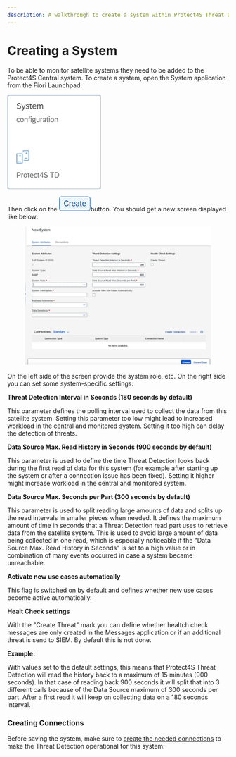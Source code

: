 ```yaml
---
description: A walkthrough to create a system within Protect4S Threat Detection
---
```


# Creating a System

To be able to monitor satellite systems they need to be added to the Protect4S Central system. To create a system, open the System application from the Fiori Launchpad:

![](<../../../.gitbook/assets/image (52) (2).png>)

Then click on the ![](<../../../.gitbook/assets/image (71) (1).png>)button. You should get a new screen displayed like below:

<figure><img src="../../../.gitbook/assets/image (2).png" alt=""><figcaption></figcaption></figure>

On the left side of the screen provide the system role, etc. On the right side you can set some system-specific settings:

**Threat Detection Interval in Seconds (180 seconds by default)**

This parameter defines the polling interval used to collect the data from this satellite system. Setting this parameter too low might lead to increased workload in the central and monitored system. Setting it too high can delay the detection of threats.

**Data Source Max. Read History in Seconds (900 seconds by default)**

This parameter is used to define the time Threat Detection looks back during the first read of data for this system (for example after starting up the system or after a connection issue has been fixed). Setting it higher might increase workload in the central and monitored system.

**Data Source Max. Seconds per Part (300 seconds by default)**

This parameter is used to split reading large amounts of data and splits up the read intervals in smaller pieces when needed. It defines the maximum amount of time in seconds that a Threat Detection read part uses to retrieve data from the satellite system. This is used to avoid large amount of data being collected in one read, which is especially noticeable if the "Data Source Max. Read History in Seconds" is set to a high value or in combination of many events occurred in case a system became unreachable.

**Activate new use cases automatically**

This flag is switched on by default and defines whether new use cases become active automatically.

**Healt Check settings**

With the "Create Threat" mark you can define whether healtch check messages are only created in the Messages application or if an additional threat is send to SIEM. By default this is not done.



**Example:**

With values set to the default settings, this means that Protect4S Threat Detection will read the history back to a maximum of 15 minutes (900 seconds). In that case of reading back 900 seconds it will split that into 3 different calls because of the Data Source maximum of 300 seconds per part. After a first read it will keep on collecting data on a 180 seconds interval.



### Creating Connections

Before saving the system, make sure to [create the needed connections](setting-up-connections/) to make the Threat Detection operational for this system.
